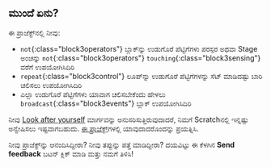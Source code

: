 ## ಮುಂದೆ ಏನು?

ಈ ಪ್ರಾಜೆಕ್ಟ್‌ನಲ್ಲಿ ನೀವು:
+ `not`{:class="block3operators"} ಬ್ಲಾಕ್‌ನ್ನು ಉಡುಗೊರೆ ಪೆಟ್ಟಿಗೆಗಳು ಪರಸ್ಪರ ಅಥವಾ Stage ಅಂಚನ್ನು `not`{:class="block3operators"} `touching`{:class="block3sensing"} ವರೆಗೆ ಉಪಯೋಗಿಸಿದಿರಿ
+ `repeat`{:class="block3control"} ಲೂಪ್‌ನ್ನು ಉಡುಗೊರೆ ಪೆಟ್ಟಿಗೆಗಳನ್ನು ಸೆಟ್‌ ಮಾಡಿದಷ್ಟು ಬಾರಿ ಚಲಿಸಲು ಉಪಯೋಗಿಸಿದಿರಿ
+ ಎಲ್ಲಾ ಉಡುಗೊರೆ ಪೆಟ್ಟಿಗೆಗಳು ಯಾವಾಗ ಚಲಿಸಬೇಕೆಂದು ಹೇಳಲು `broadcast`{:class="block3events"} ಬ್ಲಾಕ್‌ ಉಪಯೋಗಿಸಿದಿರಿ

ನೀವು [Look after yourself](https://projects.raspberrypi.org/en/pathways/look-after-yourself) ಮಾರ್ಗವನ್ನು ಅನುಸರಿಸುತ್ತಿರುವುದಾದರೆ, ನಿಮಗೆ Scratchನಲ್ಲಿ ಇನ್ನಷ್ಟು ಅನ್ವೇಷಿಸಲು ಇಷ್ಟವಾಗಬಹುದು. [ಈ ಪ್ರಾಜೆಕ್ಟ್](https://projects.raspberrypi.org/en/projects?software%5B%5D=scratch)‌ಗಳಲ್ಲಿ ಯಾವುದಾದರೊಂದನ್ನು ಪ್ರಯತ್ನಿಸಿ.

ನೀವು ಪ್ರಾಜೆಕ್ಟ್‌ನ್ನು ಆನಂದಿಸಿದ್ದೀರಾ? ನೀವು ತಪ್ಪುನ್ನು ಪತ್ತೆ ಮಾಡಿದ್ದೀರಾ? ದಯವಿಟ್ಟು ಈ ಕೆಳಗಿನ **Send feedback** ಬಟನ್‌ ಕ್ಲಿಕ್‌ ಮಾಡಿ ಮತ್ತು ನಮಗೆ ತಿಳಿಸಿ!
